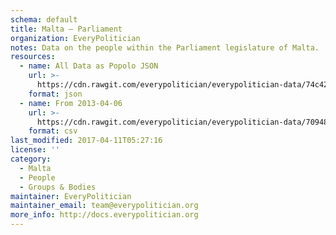 ```yaml
---
schema: default
title: Malta — Parliament
organization: EveryPolitician
notes: Data on the people within the Parliament legislature of Malta.
resources:
  - name: All Data as Popolo JSON
    url: >-
      https://cdn.rawgit.com/everypolitician/everypolitician-data/74c422dfd19010d8dc1198c2441ac56f0e7a7687/data/Malta/Assembly/ep-popolo-v1.0.json
    format: json
  - name: From 2013-04-06
    url: >-
      https://cdn.rawgit.com/everypolitician/everypolitician-data/70948daa38536f202bb047865e9d52a7c012256f/data/Malta/Assembly/term-12.csv
    format: csv
last_modified: 2017-04-11T05:27:16
license: ''
category:
  - Malta
  - People
  - Groups & Bodies
maintainer: EveryPolitician
maintainer_email: team@everypolitician.org
more_info: http://docs.everypolitician.org
---
```

